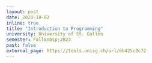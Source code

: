 ```yaml
---
layout: post
date: 2023-10-02
inline: true
title: "Introduction to Programming"
university: University of St. Gallen
semester: Fall&nbsp;2023
past: false
external_page: https://tools.unisg.ch/url/6b425c2c72
---
```


